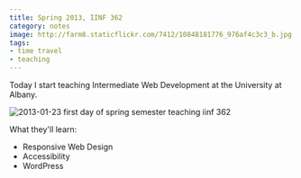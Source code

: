 ```yaml
---
title: Spring 2013, IINF 362
category: notes
image: http://farm8.staticflickr.com/7412/10848181776_976af4c3c3_b.jpg
tags:
- time travel
- teaching
---
```


Today I start teaching Intermediate Web Development at the University at Albany.

<div class="photos">
<img src="http://farm8.staticflickr.com/7412/10848181776_976af4c3c3_b.jpg" class="pop-out" alt="2013-01-23 first day of spring semester teaching iinf 362">
</div>

What they'll learn:

* Responsive Web Design
* Accessibility
* WordPress

